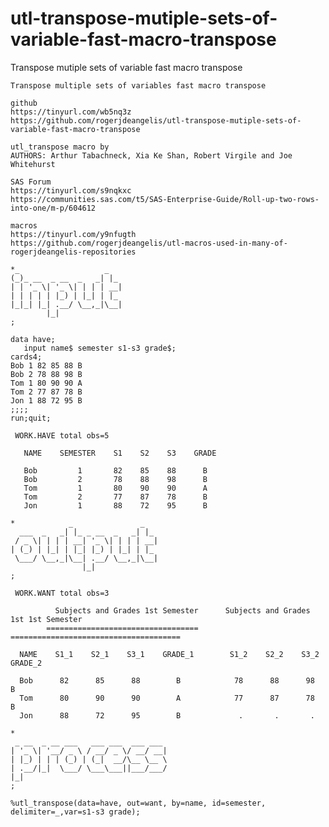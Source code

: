 # utl-transpose-mutiple-sets-of-variable-fast-macro-transpose
Transpose mutiple sets of variable fast macro transpose

    Transpose multiple sets of variables fast macro transpose                                                        
                                                                                                                     
    github                                                                                                           
    https://tinyurl.com/wb5nq3z                                                                                      
    https://github.com/rogerjdeangelis/utl-transpose-mutiple-sets-of-variable-fast-macro-transpose                   
                                                                                                                     
    utl_transpose macro by                                                                                           
    AUTHORS: Arthur Tabachneck, Xia Ke Shan, Robert Virgile and Joe Whitehurst                                       
                                                                                                                     
    SAS Forum                                                                                                        
    https://tinyurl.com/s9nqkxc                                                                                      
    https://communities.sas.com/t5/SAS-Enterprise-Guide/Roll-up-two-rows-into-one/m-p/604612                         
                                                                                                                     
    macros                                                                                                           
    https://tinyurl.com/y9nfugth                                                                                     
    https://github.com/rogerjdeangelis/utl-macros-used-in-many-of-rogerjdeangelis-repositories                       
                                                                                                                     
    *_                   _                                                                                           
    (_)_ __  _ __  _   _| |_                                                                                         
    | | '_ \| '_ \| | | | __|                                                                                        
    | | | | | |_) | |_| | |_                                                                                         
    |_|_| |_| .__/ \__,_|\__|                                                                                        
            |_|                                                                                                      
    ;                                                                                                                
                                                                                                                     
    data have;                                                                                                       
       input name$ semester s1-s3 grade$;                                                                            
    cards4;                                                                                                          
    Bob 1 82 85 88 B                                                                                                 
    Bob 2 78 88 98 B                                                                                                 
    Tom 1 80 90 90 A                                                                                                 
    Tom 2 77 87 78 B                                                                                                 
    Jon 1 88 72 95 B                                                                                                 
    ;;;;                                                                                                             
    run;quit;                                                                                                        
                                                                                                                     
     WORK.HAVE total obs=5                                                                                           
                                                                                                                     
       NAME    SEMESTER    S1    S2    S3    GRADE                                                                   
                                                                                                                     
       Bob         1       82    85    88      B                                                                     
       Bob         2       78    88    98      B                                                                     
       Tom         1       80    90    90      A                                                                     
       Tom         2       77    87    78      B                                                                     
       Jon         1       88    72    95      B                                                                     
                                                                                                                     
    *            _               _                                                                                   
      ___  _   _| |_ _ __  _   _| |_                                                                                 
     / _ \| | | | __| '_ \| | | | __|                                                                                
    | (_) | |_| | |_| |_) | |_| | |_                                                                                 
     \___/ \__,_|\__| .__/ \__,_|\__|                                                                                
                    |_|                                                                                              
    ;                                                                                                                
                                                                                                                     
     WORK.WANT total obs=3                                                                                           
                                                                                                                     
              Subjects and Grades 1st Semester      Subjects and Grades 1st 1st Semester                             
            ==================================     ======================================                            
                                                                                                                     
      NAME    S1_1    S2_1    S3_1    GRADE_1        S1_2    S2_2    S3_2    GRADE_2                                 
                                                                                                                     
      Bob      82      85      88        B            78      88      98        B                                    
      Tom      80      90      90        A            77      87      78        B                                    
      Jon      88      72      95        B             .       .       .                                             
                                                                                                                     
    *                                                                                                                
     _ __  _ __ ___   ___ ___  ___ ___                                                                               
    | '_ \| '__/ _ \ / __/ _ \/ __/ __|                                                                              
    | |_) | | | (_) | (_|  __/\__ \__ \                                                                              
    | .__/|_|  \___/ \___\___||___/___/                                                                              
    |_|                                                                                                              
    ;                                                                                                                
                                                                                                                     
    %utl_transpose(data=have, out=want, by=name, id=semester, delimiter=_,var=s1-s3 grade);                          
                                                                                                                     

